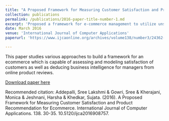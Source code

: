 ```yaml
---
title: "A Proposed Framework for Measuring Customer Satisfaction and Product Recommendation for Ecommerce"
collection: publications
permalink: /publications/2016-paper-title-number-1.md
excerpt: 'Proposed a framework for e-commerce management to utilize unstructured text reviews of products for aspect analysis to derive insights and recommend products using those insights utilizing Natural Language Processing.'
date: March 2016
venue: 'International Journal of Computer Applications'
paperurl: 'https://www.ijcaonline.org/archives/volume138/number3/24362-2016908757'

---
```

This paper studies various approaches to build a framework for an ecommerce which is capable of assessing and modeling satisfaction of customers as well as deducing business intelligence for managers from online product reviews.

[Download paper here](https://www.ijcaonline.org/research/volume138/number3/addepalli-2016-ijca-908757.pdf)

Recommended citation: Addepalli, Sree Lakshmi & Gowri, Sree & Kherajani, Monica & Jeshnani, Harsha & Khedkar, Sujata. (2016). A Proposed Framework for Measuring Customer Satisfaction and Product Recommendation for Ecommerce. International Journal of Computer Applications. 138. 30-35. 10.5120/ijca2016908757. 
